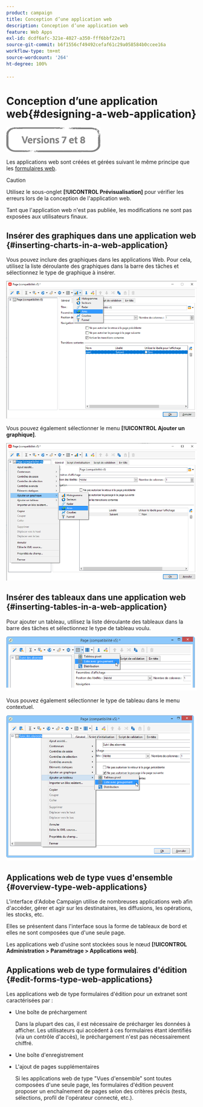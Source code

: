 ```yaml
---
product: campaign
title: Conception d’une application web
description: Conception d’une application web
feature: Web Apps
exl-id: dcdf6afc-321e-4027-a350-fff6bbf22e71
source-git-commit: b6f1556cf49492cefaf61c29a058584b0ccee16a
workflow-type: tm+mt
source-wordcount: '264'
ht-degree: 100%

---
```


# Conception d’une application web{#designing-a-web-application}

![](../../assets/common.svg)

Les applications web sont créées et gérées suivant le même principe que les [formulaires web](about-web-forms.md).

>[!CAUTION]
>
>Utilisez le sous-onglet **[!UICONTROL Prévisualisation]** pour vérifier les erreurs lors de la conception de l&#39;application web.
>
>Tant que l&#39;application web n&#39;est pas publiée, les modifications ne sont pas exposées aux utilisateurs finaux.

## Insérer des graphiques dans une application web {#inserting-charts-in-a-web-application}

Vous pouvez inclure des graphiques dans les applications Web. Pour cela, utilisez la liste déroulante des graphiques dans la barre des tâches et sélectionnez le type de graphique à insérer.

![](assets/s_ncs_admin_webapps_bar_graph.png)

Vous pouvez également sélectionner le menu **[!UICONTROL Ajouter un graphique]**.

![](assets/s_ncs_admin_webapps_graph.png)

## Insérer des tableaux dans une application web {#inserting-tables-in-a-web-application}

Pour ajouter un tableau, utilisez la liste déroulante des tableaux dans la barre des tâches et sélectionnez le type de tableau voulu.

![](assets/s_ncs_admin_webapps_bar_table.png)

Vous pouvez également sélectionner le type de tableau dans le menu contextuel.

![](assets/s_ncs_admin_webapps_table.png)

## Applications web de type vues d&#39;ensemble {#overview-type-web-applications}

L&#39;interface d&#39;Adobe Campaign utilise de nombreuses applications web afin d&#39;accéder, gérer et agir sur les destinataires, les diffusions, les opérations, les stocks, etc.

Elles se présentent dans l&#39;interface sous la forme de tableaux de bord et elles ne sont composées que d&#39;une seule page.

Les applications web d&#39;usine sont stockées sous le nœud **[!UICONTROL Administration > Paramétrage > Applications web]**.

## Applications web de type formulaires d&#39;édition {#edit-forms-type-web-applications}

Les applications web de type formulaires d&#39;édition pour un extranet sont caractérisées par :

* Une boîte de préchargement

   Dans la plupart des cas, il est nécessaire de précharger les données à afficher. Les utilisateurs qui accèdent à ces formulaires étant identifiés (via un contrôle d&#39;accès), le préchargement n&#39;est pas nécessairement chiffré.

* Une boîte d&#39;enregistrement
* L&#39;ajout de pages supplémentaires

   Si les applications web de type &quot;Vues d&#39;ensemble&quot; sont toutes composées d&#39;une seule page, les formulaires d&#39;édition peuvent proposer un enchaînement de pages selon des critères précis (tests, sélections, profil de l&#39;opérateur connecté, etc.).

